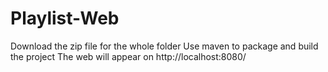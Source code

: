 # Playlist-Web
Download the zip file for the whole folder
Use maven to package and build the project
The web will appear on http://localhost:8080/
